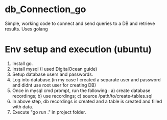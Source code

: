 # db_Connection_go
Simple, working code to connect and send queries to a DB and retrieve results. Uses golang

# Env setup and execution (ubuntu)
1. Install go.
2. Install mysql (I used DigitalOcean guide)
3. Setup database users and passwords.
4. Log into database.(in my case I created a separate user and password and didnt use root user for creating DB)
5. Once in mysql cmd prompt, run the following :
    a) create database recordings;
    b) use recordings;
    c) source /path/to/create-tables.sql
6. In above step, db recordings is created and a table is created and filled with data.
7. Execute "go run ." in project folder.
